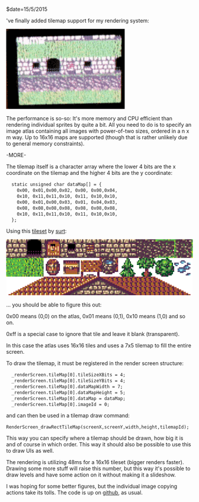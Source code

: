 $date=15/5/2015

've finally added tilemap support for my rendering system:

<img class="center" src="/inc/posts/tilemap-rendering.gif" width="320" height="216"  />

The performance is so-so: It's more memory and CPU efficient than
rendering individual sprites by quite a bit. All you need to do is to
specify an image atlas containing all images with power-of-two 
sizes, ordered in a n x m way. Up to 16x16 maps are supported (though that 
is rather unlikely due to general memory constraints).

-MORE-

The tilemap itself is a character array where the lower 4 bits are the x
coordinate on the tilemap and the higher 4 bits are the y coordinate:

	  static unsigned char dataMap[] = {
	    0x00, 0x01,0x00,0x02, 0x00, 0x00,0x04,
	    0x10, 0x11,0x11,0x10, 0x11, 0x10,0x10,
	    0x00, 0x01,0x00,0x03, 0x01, 0x04,0x03,
	    0x08, 0x08,0x08,0x08, 0x08, 0x08,0x08,
	    0x10, 0x11,0x11,0x10, 0x11, 0x10,0x10,
	  };

Using this [tileset](http://opengameart.org/content/town-tiles) by [surt](http://opengameart.org/users/surt):

<img class="center" src="/inc/posts/tileset.png" />

... you should be able to figure this out:

0x00 means (0,0) on the atlas, 0x01 means (0,1), 0x10 means (1,0) and so on.

0xff is a special case to ignore that tile and leave it blank (transparent).

In this case the atlas uses 16x16 tiles and uses a 7x5 tilemap to fill the entire
screen. 

To draw the tilemap, it must be registered in the render screen structure:

	  _renderScreen.tileMap[0].tileSizeXBits = 4;
	  _renderScreen.tileMap[0].tileSizeYBits = 4;
	  _renderScreen.tileMap[0].dataMapWidth = 7;
	  _renderScreen.tileMap[0].dataMapHeight = 5;
	  _renderScreen.tileMap[0].dataMap = dataMap;
	  _renderScreen.tileMap[0].imageId = 0;

and can then be used in a tilemap draw command: 

  	RenderScreen_drawRectTileMap(screenX,screenY,width,height,tilemapId);

This way you can specify where a tilemap should be drawn, how big it is and of
course in which order. This way it should also be possible to use this to draw 
UIs as well. 

The rendering is utilizing 48ms for a 16x16 tileset (bigger renders faster). Drawing
some more stuff will raise this number, but this way it's possible to draw levels and
have some action on it without making it a slideshow. 

I was hoping for some better figures, but the individual image copying actions take 
its tolls. The code is up on [github](https://github.com/zet23t/tinyduinogame-playground), 
as usual.
